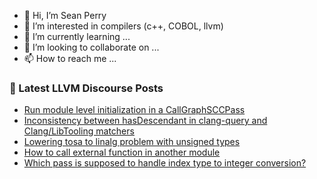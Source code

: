 - 👋 Hi, I’m Sean Perry
- 👀 I’m interested in compilers (c++, COBOL, llvm)
- 🌱 I’m currently learning ...
- 💞️ I’m looking to collaborate on ...
- 📫 How to reach me ...

<!---
s66perry/s66perry is a ✨ special ✨ repository because its `README.md` (this file) appears on your GitHub profile.
You can click the Preview link to take a look at your changes.
--->
### 📕 Latest LLVM Discourse Posts

<!-- DISCOURSE-LLVM:START -->
- [Run module level initialization in a CallGraphSCCPass](https://discourse.llvm.org/t/run-module-level-initialization-in-a-callgraphsccpass/80800#post_1)
- [Inconsistency between hasDescendant in clang-query and Clang/LibTooling matchers](https://discourse.llvm.org/t/inconsistency-between-hasdescendant-in-clang-query-and-clang-libtooling-matchers/80799#post_1)
- [Lowering tosa to linalg problem with unsigned types](https://discourse.llvm.org/t/lowering-tosa-to-linalg-problem-with-unsigned-types/80704#post_6)
- [How to call external function in another module](https://discourse.llvm.org/t/how-to-call-external-function-in-another-module/80745#post_7)
- [Which pass is supposed to handle index type to integer conversion?](https://discourse.llvm.org/t/which-pass-is-supposed-to-handle-index-type-to-integer-conversion/80798#post_1)
<!-- DISCOURSE-LLVM:END -->
